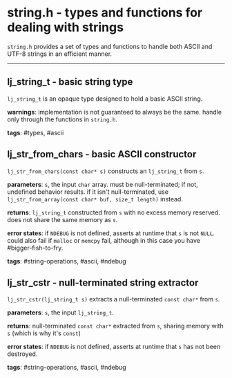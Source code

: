 # string.h - types and functions for dealing with strings
`string.h` provides a set of types and functions to handle both ASCII and UTF-8 strings in an efficient manner.

---

## lj_string_t - basic string type
`lj_string_t` is an opaque type designed to hold a basic ASCII string.

**warnings**: implementation is not guaranteed to always be the same. handle only through the functions in `string.h`.

**tags**: #types, #ascii

## lj_str_from_chars - basic ASCII constructor
`lj_str_from_chars(const char* s)` constructs an `lj_string_t` from `s`.

**parameters**: `s`, the input `char` array. must be null-terminated; if not, undefined behavior results. if it isn't null-terminated, use `lj_str_from_array(const char* buf, size_t length)` instead.

**returns**: `lj_string_t` constructed from `s` with no excess memory reserved. does not share the same memory as `s`.

**error states**: if `NDEBUG` is not defined, asserts at runtime that `s` is not `NULL`. could also fail if `malloc` or `memcpy` fail, although in this case you have #bigger-fish-to-fry.

**tags**: #string-operations, #ascii, #ndebug

## lj_str_cstr - null-terminated string extractor
`lj_str_cstr(lj_string_t s)` extracts a null-terminated `const char*` from `s`.

**parameters**: `s`, the input `lj_string_t`.

**returns**: null-terminated `const char*` extracted from `s`, sharing memory with `s` (which is why it's `const`)

**error states**: if `NDEBUG` is not defined, asserts at runtime that `s` has not been destroyed.

**tags**: #string-operations, #ascii, #ndebug